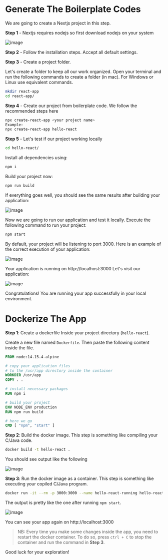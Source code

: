 # Generate The Boilerplate Codes
We are going to create a Nextjs project in this step.

**Step 1** - Nextjs requires nodejs so first download nodejs on your system

![image](https://user-images.githubusercontent.com/13452649/132540099-c9d76abb-45f3-4320-a7cf-5bc40b2a4a38.png)

**Step 2** -  Follow the installation steps. Accept all default settings.

**Step 3** - Create a project folder.

Let's create a folder to keep all our work organized. Open your terminal and run the following commands to create a folder (in mac). For Windows or Linux use equivalent commands.

```sh
mkdir react-app
cd react-app/
```

**Step 4** - Create our project from boilerplate code. We follow the recommended steps here

```sh
npx create-react-app <your project name>
Example:
npx create-react-app hello-react
```

**Step 5** - Let's test if our project working locally

```sh
cd hello-react/
```

Install all dependencies using:
```sh
npm i
```

Build your project now:
```sh
npm run build
```

If everything goes well, you should see the same results after building your application:

![image](https://user-images.githubusercontent.com/13452649/132951451-11c43b81-1fc0-4fac-a998-043cbc74992b.png)


Now we are going to run our application and test it locally.
Execute the following command to run your project:

```sh
npm start
```

By default, your project will be listening to port 3000. Here is an example of the correct execution of your application:

![image](https://user-images.githubusercontent.com/13452649/132951472-048a84d4-6bd8-45fd-89a2-2a5b8737e2cf.png)


Your application is running on http://localhost:3000
Let's visit our application:

![image](https://user-images.githubusercontent.com/13452649/132951489-86427b58-5cc1-4d5d-ab1a-f1c89a168476.png)


Congratulations! You are running your app successfully in your local environment.

# Dockerize The App

**Step 1**: Create a dockerfile
Inside your project directory (`hello-react`).

Create a new file named `Dockerfile`. Then paste the following content inside the file.

```dockerfile
FROM node:14.15.4-alpine

# copy your application files
# to the /usr/app directory inside the container
WORKDIR /usr/app
COPY . .

# install necessary packages
RUN npm i

# build your project
ENV NODE_ENV production
RUN npm run build

# here we go
CMD [ "npm", "start" ]

```
**Step 2**: Build the docker image. This step is something like compiling your C/Java code.

```sh
docker build -t hello-react .
```
You should see output like the following

![image](https://user-images.githubusercontent.com/13452649/132951537-3d50d66d-ba66-4d0d-8c48-f3cce20aec58.png)

**Step 3**: Run the docker image as a container. This step is something like executing your copiled C/Java program.

```sh
docker run -it --rm -p 3000:3000 --name hello-react-running hello-react
```

The output is pretty like the one after running `npm start`.

![image](https://user-images.githubusercontent.com/13452649/132951550-4a57bbd7-92e8-4af3-899c-22eef5578a4e.png)


You can see your app again on http://localhost:3000

> NB: Every time you make some changes inside the app, you need to restart the docker container.
> To do so, press `ctrl + C` to stop the container and run the command in **Step 3**.

Good luck for your exploration!
